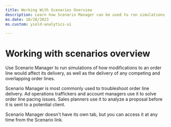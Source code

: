 ```yaml
---
title: Working With Scenarios Overview
description: Learn how Scenario Manager can be used to run simulations, troubleshoot order line delivery, solve order line pacing issues and analyze a proposal.
ms.date: 10/28/2023
ms.custom: yield-analytics-ui

---
```



# Working with scenarios overview

Use Scenario Manager to run simulations of how modifications to an order
line would affect its delivery, as well as the delivery of any competing
and overlapping order lines.

Scenario Manager is most commonly used to troubleshoot order line
delivery. Ad operations traffickers and account managers use it to solve
order line pacing issues. Sales planners use it to analyze a proposal
before it is sent to a potential client.

Scenario Manager doesn't have its own tab, but you can access it at any
time from the Scenario link.
